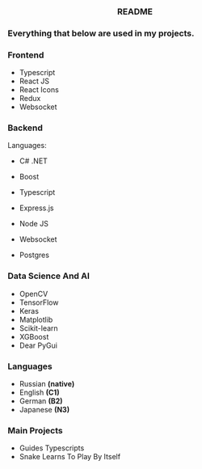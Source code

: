 <!-- Improved compatibility of back to top link: See: https://github.com/othneildrew/Best-README-Template/pull/73 -->
<a id="readme-top"></a>



<!-- PROJECT LOGO -->
<br />
<div align="center">
  <h3 align="center">README</h3>
</div>



### Everything that below are used in my projects.

### Frontend

* Typescript
* React JS
* React Icons
* Redux
* Websocket

### Backend

Languages:
* C# .NET
* Boost

* Typescript
* Express.js
* Node JS
* Websocket


* Postgres

### Data Science And AI

* OpenCV
* TensorFlow
* Keras
* Matplotlib
* Scikit-learn
* XGBoost
* Dear PyGui

### Languages

* Russian <strong>(native)</strong>
* English <strong>(C1)</strong>
* German <strong>(B2)</strong>
* Japanese <strong>(N3)</strong>

### Main Projects

* Guides Typescripts
* Snake Learns To Play By Itself





